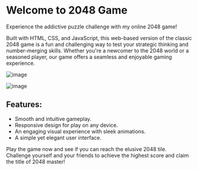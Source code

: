 # Welcome to 2048 Game

Experience the addictive puzzle challenge with my online 2048 game! 

Built with HTML, CSS, and JavaScript, this web-based version of the classic 2048 game is a fun and challenging way to test your strategic thinking and number-merging skills. Whether you're a newcomer to the 2048 world or a seasoned player, our game offers a seamless and enjoyable gaming experience.

![image](https://github.com/syash7202/2048-game/assets/66427456/4b119512-4af9-45a7-bd77-68106a80ac8e)

![image](https://github.com/syash7202/2048-game/assets/66427456/a5574c17-c595-4456-81c1-af5278e770fc)



## Features:

- Smooth and intuitive gameplay.
- Responsive design for play on any device.
- An engaging visual experience with sleek animations.
- A simple yet elegant user interface.

Play the game now and see if you can reach the elusive 2048 tile. Challenge yourself and your friends to achieve the highest score and claim the title of 2048 master!
